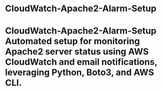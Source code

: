 # CloudWatch-Apache2-Alarm-Setup
# CloudWatch-Apache2-Alarm-Setup  Automated setup for monitoring Apache2 server status using AWS CloudWatch and email notifications, leveraging Python, Boto3, and AWS CLI.
